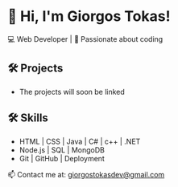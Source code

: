 # 👋 Hi, I'm Giorgos Tokas!  

💻 Web Developer | 🚀 Passionate about coding  

## 🛠️ Projects
- The projects will soon be linked

## 🛠️ Skills
- HTML | CSS | Java | C# | c++ | .NET
- Node.js | SQL | MongoDB
- Git | GitHub | Deployment

📫 Contact me at: [giorgostokasdev@gmail.com](giorgostokasdev@gmail.com)
